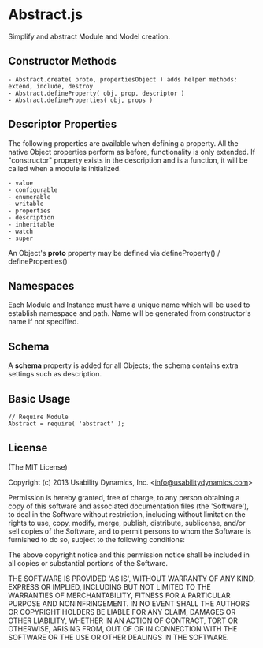 # Abstract.js
Simplify and abstract Module and Model creation.

## Constructor Methods

    - Abstract.create( proto, propertiesObject ) adds helper methods: extend, include, destroy
    - Abstract.defineProperty( obj, prop, descriptor )
    - Abstract.defineProperties( obj, props )

## Descriptor Properties
The following properties are available when defining a property.
All the native Object properties perform as before, functionality is only extended.
If "constructor" property exists in the description and is a function, it will be called when a module is initialized.

    - value
    - configurable
    - enumerable
    - writable
    - properties
    - description
    - inheritable
    - watch
    - super

An Object's __proto__ property may be defined via defineProperty() / defineProperties()

## Namespaces
Each Module and Instance must have a unique name which will be used to establish namespace and path. Name will be generated from constructor's name if not specified.

## Schema
A __schema__ property is added for all Objects; the schema contains extra settings such as description.

## Basic Usage

    // Require Module
    Abstract = require( 'abstract' );

## License

(The MIT License)

Copyright (c) 2013 Usability Dynamics, Inc. &lt;info@usabilitydynamics.com&gt;

Permission is hereby granted, free of charge, to any person obtaining
a copy of this software and associated documentation files (the
'Software'), to deal in the Software without restriction, including
without limitation the rights to use, copy, modify, merge, publish,
distribute, sublicense, and/or sell copies of the Software, and to
permit persons to whom the Software is furnished to do so, subject to
the following conditions:

The above copyright notice and this permission notice shall be
included in all copies or substantial portions of the Software.

THE SOFTWARE IS PROVIDED 'AS IS', WITHOUT WARRANTY OF ANY KIND,
EXPRESS OR IMPLIED, INCLUDING BUT NOT LIMITED TO THE WARRANTIES OF
MERCHANTABILITY, FITNESS FOR A PARTICULAR PURPOSE AND NONINFRINGEMENT.
IN NO EVENT SHALL THE AUTHORS OR COPYRIGHT HOLDERS BE LIABLE FOR ANY
CLAIM, DAMAGES OR OTHER LIABILITY, WHETHER IN AN ACTION OF CONTRACT,
TORT OR OTHERWISE, ARISING FROM, OUT OF OR IN CONNECTION WITH THE
SOFTWARE OR THE USE OR OTHER DEALINGS IN THE SOFTWARE.
